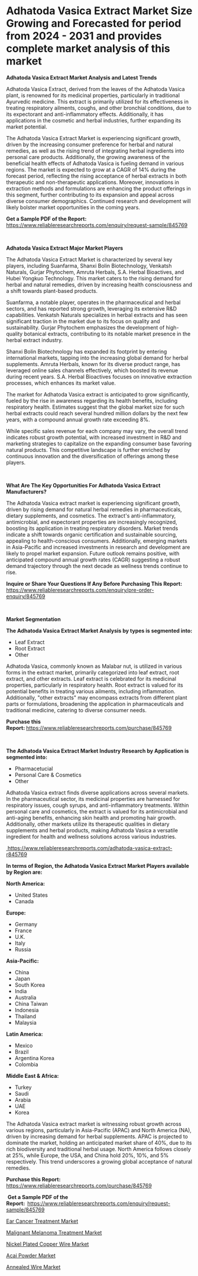 <p><h1>Adhatoda Vasica Extract Market Size Growing and Forecasted for period from 2024 - 2031 and provides complete market analysis of this market</h1></p><p><strong>Adhatoda Vasica Extract Market Analysis and Latest Trends</strong></p>
<p><p>Adhatoda Vasica Extract, derived from the leaves of the Adhatoda Vasica plant, is renowned for its medicinal properties, particularly in traditional Ayurvedic medicine. This extract is primarily utilized for its effectiveness in treating respiratory ailments, coughs, and other bronchial conditions, due to its expectorant and anti-inflammatory effects. Additionally, it has applications in the cosmetic and herbal industries, further expanding its market potential.</p><p>The Adhatoda Vasica Extract Market is experiencing significant growth, driven by the increasing consumer preference for herbal and natural remedies, as well as the rising trend of integrating herbal ingredients into personal care products. Additionally, the growing awareness of the beneficial health effects of Adhatoda Vasica is fueling demand in various regions. The market is expected to grow at a CAGR of 14% during the forecast period, reflecting the rising acceptance of herbal extracts in both therapeutic and non-therapeutic applications. Moreover, innovations in extraction methods and formulations are enhancing the product offerings in this segment, further contributing to its expansion and appeal across diverse consumer demographics. Continued research and development will likely bolster market opportunities in the coming years.</p></p>
<p><strong>Get a Sample PDF of the Report:&nbsp;</strong> <a href="https://www.reliableresearchreports.com/enquiry/request-sample/845769?utm_campaign=115&utm_medium=2&utm_source=Github&utm_content=ia&utm_term=12112024&utm_id=adhatoda-vasica-extract">https://www.reliableresearchreports.com/enquiry/request-sample/845769</a></p>
<p>&nbsp;</p>
<p><strong>Adhatoda Vasica Extract Major Market Players</strong></p>
<p><p>The Adhatoda Vasica Extract Market is characterized by several key players, including Suanfarma, Shanxi Bolin Biotechnology, Venkatsh Naturals, Gurjar Phytochem, Amruta Herbals, S.A. Herbal Bioactives, and Hubei Yongkuo Technology. This market caters to the rising demand for herbal and natural remedies, driven by increasing health consciousness and a shift towards plant-based products.</p><p>Suanfarma, a notable player, operates in the pharmaceutical and herbal sectors, and has reported strong growth, leveraging its extensive R&D capabilities. Venkatsh Naturals specializes in herbal extracts and has seen significant traction in the market due to its focus on quality and sustainability. Gurjar Phytochem emphasizes the development of high-quality botanical extracts, contributing to its notable market presence in the herbal extract industry.</p><p>Shanxi Bolin Biotechnology has expanded its footprint by entering international markets, tapping into the increasing global demand for herbal supplements. Amruta Herbals, known for its diverse product range, has leveraged online sales channels effectively, which boosted its revenue during recent years. S.A. Herbal Bioactives focuses on innovative extraction processes, which enhances its market value.</p><p>The market for Adhatoda Vasica extract is anticipated to grow significantly, fueled by the rise in awareness regarding its health benefits, including respiratory health. Estimates suggest that the global market size for such herbal extracts could reach several hundred million dollars by the next few years, with a compound annual growth rate exceeding 8%.</p><p>While specific sales revenue for each company may vary, the overall trend indicates robust growth potential, with increased investment in R&D and marketing strategies to capitalize on the expanding consumer base favoring natural products. This competitive landscape is further enriched by continuous innovation and the diversification of offerings among these players.</p></p>
<p>&nbsp;</p>
<p><strong>What Are The Key Opportunities For Adhatoda Vasica Extract Manufacturers?</strong></p>
<p><p>The Adhatoda Vasica extract market is experiencing significant growth, driven by rising demand for natural herbal remedies in pharmaceuticals, dietary supplements, and cosmetics. The extract's anti-inflammatory, antimicrobial, and expectorant properties are increasingly recognized, boosting its application in treating respiratory disorders. Market trends indicate a shift towards organic certification and sustainable sourcing, appealing to health-conscious consumers. Additionally, emerging markets in Asia-Pacific and increased investments in research and development are likely to propel market expansion. Future outlook remains positive, with anticipated compound annual growth rates (CAGR) suggesting a robust demand trajectory through the next decade as wellness trends continue to rise.</p></p>
<p><strong>Inquire or Share Your Questions If Any Before Purchasing This Report:</strong> <a href="https://www.reliableresearchreports.com/enquiry/pre-order-enquiry/845769?utm_campaign=115&utm_medium=2&utm_source=Github&utm_content=ia&utm_term=12112024&utm_id=adhatoda-vasica-extract">https://www.reliableresearchreports.com/enquiry/pre-order-enquiry/845769</a></p>
<p>&nbsp;</p>
<p><strong>Market Segmentation</strong></p>
<p><strong>The Adhatoda Vasica Extract Market Analysis by types is segmented into:</strong></p>
<p><ul><li>Leaf Extract</li><li>Root Extract</li><li>Other</li></ul></p>
<p><p>Adhatoda Vasica, commonly known as Malabar nut, is utilized in various forms in the extract market, primarily categorized into leaf extract, root extract, and other extracts. Leaf extract is celebrated for its medicinal properties, particularly in respiratory health. Root extract is valued for its potential benefits in treating various ailments, including inflammation. Additionally, "other extracts" may encompass extracts from different plant parts or formulations, broadening the application in pharmaceuticals and traditional medicine, catering to diverse consumer needs.</p></p>
<p><strong>Purchase this Report:&nbsp;</strong><a href="https://www.reliableresearchreports.com/purchase/845769?utm_campaign=115&utm_medium=2&utm_source=Github&utm_content=ia&utm_term=12112024&utm_id=adhatoda-vasica-extract">https://www.reliableresearchreports.com/purchase/845769</a></p>
<p>&nbsp;</p>
<p><strong>The Adhatoda Vasica Extract Market Industry Research by Application is segmented into:</strong></p>
<p><ul><li>Pharmacetucial</li><li>Personal Care & Cosmetics</li><li>Other</li></ul></p>
<p><p>Adhatoda Vasica extract finds diverse applications across several markets. In the pharmaceutical sector, its medicinal properties are harnessed for respiratory issues, cough syrups, and anti-inflammatory treatments. Within personal care and cosmetics, the extract is valued for its antimicrobial and anti-aging benefits, enhancing skin health and promoting hair growth. Additionally, other markets utilize its therapeutic qualities in dietary supplements and herbal products, making Adhatoda Vasica a versatile ingredient for health and wellness solutions across various industries.</p></p>
<p><a href="https://www.reliableresearchreports.com/adhatoda-vasica-extract-r845769?utm_campaign=115&utm_medium=2&utm_source=Github&utm_content=ia&utm_term=12112024&utm_id=adhatoda-vasica-extract">&nbsp;https://www.reliableresearchreports.com/adhatoda-vasica-extract-r845769</a></p>
<p><strong>In terms of Region, the Adhatoda Vasica Extract Market Players available by Region are:</strong></p>
<p>
    <p> <strong> North America: </strong>
        <ul>
            <li>United States</li>
            <li>Canada</li>
        </ul>
        </p> 
    <p> <strong> Europe: </strong>
        <ul>
            <li>Germany</li>
            <li>France</li>
            <li>U.K.</li>
            <li>Italy</li>
            <li>Russia</li>
        </ul>
        </p> 
    <p> <strong> Asia-Pacific: </strong>
        <ul>
            <li>China</li>
            <li>Japan</li>
            <li>South Korea</li>
            <li>India</li>
            <li>Australia</li>
            <li>China Taiwan</li>
            <li>Indonesia</li>
            <li>Thailand</li>
            <li>Malaysia</li>
        </ul>
        </p> 
    <p> <strong> Latin America: </strong>
        <ul>
            <li>Mexico</li>
            <li>Brazil</li>
            <li>Argentina Korea</li>
            <li>Colombia</li>
        </ul>
        </p> 
    <p> <strong> Middle East & Africa: </strong>
        <ul>
            <li>Turkey</li>
            <li>Saudi</li>
            <li>Arabia</li>
            <li>UAE</li>
            <li>Korea</li>
        </ul>
    </p>
    </p>
<p><p>The Adhatoda Vasica extract market is witnessing robust growth across various regions, particularly in Asia-Pacific (APAC) and North America (NA), driven by increasing demand for herbal supplements. APAC is projected to dominate the market, holding an anticipated market share of 40%, due to its rich biodiversity and traditional herbal usage. North America follows closely at 25%, while Europe, the USA, and China hold 20%, 10%, and 5% respectively. This trend underscores a growing global acceptance of natural remedies.</p></p>
<p><strong>Purchase this Report: </strong><a href="https://www.reliableresearchreports.com/purchase/845769?utm_campaign=115&utm_medium=2&utm_source=Github&utm_content=ia&utm_term=12112024&utm_id=adhatoda-vasica-extract">https://www.reliableresearchreports.com/purchase/845769</a></p>
<p>&nbsp;<strong>Get a Sample PDF of the Report:&nbsp;&nbsp;</strong><a href="https://www.reliableresearchreports.com/enquiry/request-sample/845769?utm_campaign=115&utm_medium=2&utm_source=Github&utm_content=ia&utm_term=12112024&utm_id=adhatoda-vasica-extract">https://www.reliableresearchreports.com/enquiry/request-sample/845769</a></p>
<p><strong></strong></p>
<p><p><a href="https://issuu.com/reportprime-2/docs/ear-cancer-treatment-market-size-20_454cb069ba4f07?utm_campaign=115&utm_medium=2&utm_source=Github&utm_content=ia&utm_term=12112024&utm_id=adhatoda-vasica-extract">Ear Cancer Treatment Market</a></p><p><a href="https://issuu.com/reportprime-2/docs/malignant-melanoma-treatment-market_06fd684428ff18?utm_campaign=115&utm_medium=2&utm_source=Github&utm_content=ia&utm_term=12112024&utm_id=adhatoda-vasica-extract">Malignant Melanoma Treatment Market</a></p><p><a href="https://www.linkedin.com/pulse/nickel-plated-copper-wire-market-velocity-43-cagr-trajectory-2024-2031-djccc?utm_campaign=115&utm_medium=2&utm_source=Github&utm_content=ia&utm_term=12112024&utm_id=adhatoda-vasica-extract">Nickel Plated Copper Wire Market</a></p><p><a href="https://github.com/irfadac/Market-Research-Report-List-5/blob/main/acai-powder-market.md?utm_campaign=115&utm_medium=2&utm_source=Github&utm_content=ia&utm_term=12112024&utm_id=adhatoda-vasica-extract">Acai Powder Market</a></p><p><a href="https://www.linkedin.com/pulse/annealed-wire-mosaic-piecing-together-global-market-dynamics-2024-2031-0q2sc?utm_campaign=115&utm_medium=2&utm_source=Github&utm_content=ia&utm_term=12112024&utm_id=adhatoda-vasica-extract">Annealed Wire Market</a></p></p>